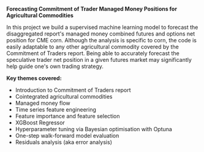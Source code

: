 **Forecasting Commitment of Trader Managed Money Positions for Agricultural Commodities**

In this project we build a supervised machine learning model to forecast the disaggregated report's managed money combined futures and options net position for CME corn. Although the analysis is specific to corn, the code is easily adaptable to any other agricultural commodity covered by the Commitment of Traders report. Being able to accurately forecast the speculative trader net position in a given futures market may significantly help guide one's own trading strategy.

**Key themes covered:**
- Introduction to Commitment of Traders report
- Cointegrated agricultural commodities
- Managed money flow
- Time series feature engineering
- Feature importance and feature selection
- XGBoost Regressor
- Hyperparameter tuning via Bayesian optimisation with Optuna
- One-step walk-forward model evaluation
- Residuals analysis (aka error analysis)
